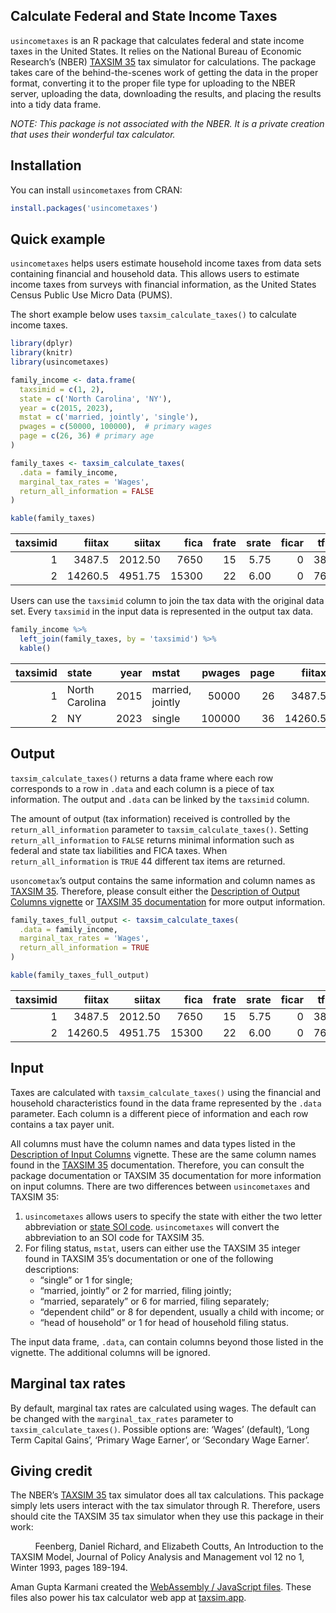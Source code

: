 
<!-- README.md is generated from README.Rmd. Please edit that file -->

<!-- badges: start -->

<!-- badges: end -->

## Calculate Federal and State Income Taxes

`usincometaxes` is an R package that calculates federal and state income
taxes in the United States. It relies on the National Bureau of Economic
Research’s (NBER) [TAXSIM 35](http://taxsim.nber.org/taxsim35/) tax
simulator for calculations. The package takes care of the
behind-the-scenes work of getting the data in the proper format,
converting it to the proper file type for uploading to the NBER server,
uploading the data, downloading the results, and placing the results
into a tidy data frame.

*NOTE: This package is not associated with the NBER. It is a private
creation that uses their wonderful tax calculator.*

## Installation

You can install `usincometaxes` from CRAN:

``` r
install.packages('usincometaxes')
```

## Quick example

`usincometaxes` helps users estimate household income taxes from data
sets containing financial and household data. This allows users to
estimate income taxes from surveys with financial information, as the
United States Census Public Use Micro Data (PUMS).

The short example below uses `taxsim_calculate_taxes()` to calculate
income taxes.

``` r
library(dplyr)
library(knitr)
library(usincometaxes)

family_income <- data.frame(
  taxsimid = c(1, 2),
  state = c('North Carolina', 'NY'),
  year = c(2015, 2023),
  mstat = c('married, jointly', 'single'),
  pwages = c(50000, 100000),  # primary wages
  page = c(26, 36) # primary age
)

family_taxes <- taxsim_calculate_taxes(
  .data = family_income,
  marginal_tax_rates = 'Wages',
  return_all_information = FALSE
)
```

``` r
kable(family_taxes)
```

| taxsimid |  fiitax |  siitax |  fica | frate | srate | ficar | tfica |
|---------:|--------:|--------:|------:|------:|------:|------:|------:|
|        1 |  3487.5 | 2012.50 |  7650 |    15 |  5.75 |     0 |  3825 |
|        2 | 14260.5 | 4951.75 | 15300 |    22 |  6.00 |     0 |  7650 |

Users can use the `taxsimid` column to join the tax data with the
original data set. Every `taxsimid` in the input data is represented in
the output tax data.

``` r
family_income %>%
  left_join(family_taxes, by = 'taxsimid') %>%
  kable()
```

| taxsimid | state | year | mstat | pwages | page | fiitax | siitax | fica | frate | srate | ficar | tfica |
|---:|:---|---:|:---|---:|---:|---:|---:|---:|---:|---:|---:|---:|
| 1 | North Carolina | 2015 | married, jointly | 50000 | 26 | 3487.5 | 2012.50 | 7650 | 15 | 5.75 | 0 | 3825 |
| 2 | NY | 2023 | single | 100000 | 36 | 14260.5 | 4951.75 | 15300 | 22 | 6.00 | 0 | 7650 |

## Output

`taxsim_calculate_taxes()` returns a data frame where each row
corresponds to a row in `.data` and each column is a piece of tax
information. The output and `.data` can be linked by the `taxsimid`
column.

The amount of output (tax information) received is controlled by the
`return_all_information` parameter to `taxsim_calculate_taxes()`.
Setting `return_all_information` to `FALSE` returns minimal information
such as federal and state tax liabilities and FICA taxes. When
`return_all_information` is `TRUE` 44 different tax items are returned.

`usoncometax`’s output contains the same information and column names as
[TAXSIM 35](http://taxsim.nber.org/taxsim35/). Therefore, please consult
either the [Description of Output Columns
vignette](https://www.shaneorr.io/r/usincometaxes/articles/taxsim-output.html)
or [TAXSIM 35 documentation](http://taxsim.nber.org/taxsim35/) for more
output information.

``` r
family_taxes_full_output <- taxsim_calculate_taxes(
  .data = family_income,
  marginal_tax_rates = 'Wages',
  return_all_information = TRUE
)

kable(family_taxes_full_output)
```

| taxsimid | fiitax | siitax | fica | frate | srate | ficar | tfica | v10_federal_agi | v11_ui_agi | v12_soc_sec_agi | v13_zero_bracket_amount | v14_personal_exemptions | v15_exemption_phaseout | v16_deduction_phaseout | v17_itemized_deductions | v18_federal_taxable_income | v19_tax_on_taxable_income | v20_exemption_surtax | v21_general_tax_credit | v22_child_tax_credit_adjusted | v23_child_tax_credit_refundable | v24_child_care_credit | v25_eitc | v26_amt_income | v27_amt_liability | v28_fed_income_tax_before_credit | v29_fica | v30_state_household_income | v31_state_rent_expense | v32_state_agi | v33_state_exemption_amount | v34_state_std_deduction_amount | v35_state_itemized_deduction | v36_state_taxable_income | v37_state_property_tax_credit | v38_state_child_care_credit | v39_state_eitc | v40_state_total_credits | v41_state_bracket_rate | staxbc | v42_state_rebate | v43_state_energy_credit | v44_state_child_tax_credit | v45_state_property_tax_credit_refundable | v46_state_amt | v47_qualified_business_income_deduction | v48_net_investment_income_tax | v49_additional_medicare_tax | v50_cares_recovery_rebate | v51_additional_child_tax_credit |
|---:|---:|---:|---:|---:|---:|---:|---:|---:|---:|---:|---:|---:|---:|---:|---:|---:|---:|---:|---:|---:|---:|---:|---:|---:|---:|---:|---:|---:|---:|---:|---:|---:|---:|---:|---:|---:|---:|---:|---:|---:|---:|---:|---:|---:|---:|---:|---:|---:|---:|---:|
| 1 | 3487.5 | 2012.50 | 7650 | 15 | 5.75 | 0 | 3825 | 50000 | 0 | 0 | 12600 | 8000 | 0 | 0 | 0 | 29400 | 3487.5 | 0 | 0 | 0 | 0 | 0 | 0 | 50000 | 0 | 3487.5 | 7650 | 50000.01 | 0 | 50000.01 | 0 | 15000 | 0 | 35000.01 | 0 | 0 | 0 | 0 | 0.00 | 2012.50 | 0 | 0 | 0 | 0 | 0 | 0 | 0 | 0 | 0 | 0 |
| 2 | 14260.5 | 4951.75 | 15300 | 22 | 6.00 | 0 | 7650 | 100000 | 0 | 0 | 13850 | 0 | 0 | 0 | 0 | 86150 | 14260.5 | 0 | 0 | 0 | 0 | 0 | 0 | 100000 | 0 | 14260.5 | 15300 | 100001.01 | 0 | 100000.01 | 0 | 8000 | 0 | 92000.01 | 0 | 0 | 0 | 0 | 6.25 | 4951.75 | 0 | 0 | 0 | 0 | 0 | 0 | 0 | 0 | 0 | 0 |

## Input

Taxes are calculated with `taxsim_calculate_taxes()` using the financial
and household characteristics found in the data frame represented by the
`.data` parameter. Each column is a different piece of information and
each row contains a tax payer unit.

All columns must have the column names and data types listed in the
[Description of Input
Columns](https://www.shaneorr.io/r/usincometaxes/articles/taxsim-input.html)
vignette. These are the same column names found in the [TAXSIM
35](http://taxsim.nber.org/taxsim35/) documentation. Therefore, you can
consult the package documentation or TAXSIM 35 documentation for more
information on input columns. There are two differences between
`usincometaxes` and TAXSIM 35:

1.  `usincometaxes` allows users to specify the state with either the
    two letter abbreviation or [state SOI
    code](https://taxsim.nber.org/statesoi.html). `usincometaxes` will
    convert the abbreviation to an SOI code for TAXSIM 35.
2.  For filing status, `mstat`, users can either use the TAXSIM 35
    integer found in TAXSIM 35’s documentation or one of the following
    descriptions:
    - “single” or 1 for single;
    - “married, jointly” or 2 for married, filing jointly;
    - “married, separately” or 6 for married, filing separately;
    - “dependent child” or 8 for dependent, usually a child with income;
      or
    - “head of household” or 1 for head of household filing status.

The input data frame, `.data`, can contain columns beyond those listed
in the vignette. The additional columns will be ignored.

## Marginal tax rates

By default, marginal tax rates are calculated using wages. The default
can be changed with the `marginal_tax_rates` parameter to
`taxsim_calculate_taxes()`. Possible options are: ‘Wages’ (default),
‘Long Term Capital Gains’, ‘Primary Wage Earner’, or ‘Secondary Wage
Earner’.

## Giving credit

The NBER’s [TAXSIM 35](http://taxsim.nber.org/taxsim35/) tax simulator
does all tax calculations. This package simply lets users interact with
the tax simulator through R. Therefore, users should cite the TAXSIM 35
tax simulator when they use this package in their work:

          Feenberg, Daniel Richard, and Elizabeth Coutts, An
Introduction to the TAXSIM Model, Journal of Policy Analysis and
Management vol 12 no 1, Winter 1993, pages 189-194.

Aman Gupta Karmani created the [WebAssembly / JavaScript
files](https://github.com/tmm1/taxsim.js). These files also power his
tax calculator web app at [taxsim.app](https://taxsim.app).
